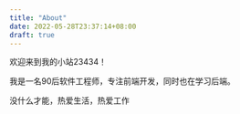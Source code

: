 ```yaml
---
title: "About"
date: 2022-05-28T23:37:14+08:00
draft: true
---
```


欢迎来到我的小站23434！

我是一名90后软件工程师，专注前端开发，同时也在学习后端。

没什么才能，热爱生活，热爱工作


